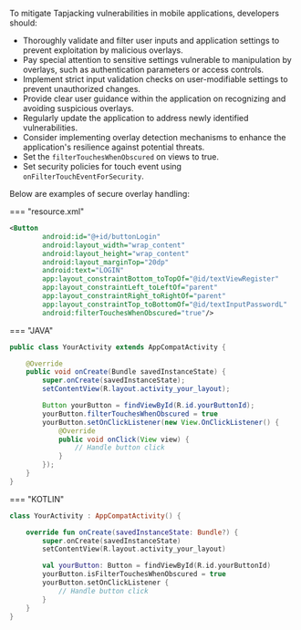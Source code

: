 To mitigate Tapjacking vulnerabilities in mobile applications, developers should:

 * Thoroughly validate and filter user inputs and application settings to prevent exploitation by malicious overlays.
 * Pay special attention to sensitive settings vulnerable to manipulation by overlays, such as authentication parameters or access controls.
 * Implement strict input validation checks on user-modifiable settings to prevent unauthorized changes.
 * Provide clear user guidance within the application on recognizing and avoiding suspicious overlays.
 * Regularly update the application to address newly identified vulnerabilities.
 * Consider implementing overlay detection mechanisms to enhance the application's resilience against potential threats.
 * Set the `filterTouchesWhenObscured` on views to true.
 * Set security policies for touch event using `onFilterTouchEventForSecurity`.


Below are examples of secure overlay handling:


=== "resource.xml"

```xml
<Button
        android:id="@+id/buttonLogin"
        android:layout_width="wrap_content"
        android:layout_height="wrap_content"
        android:layout_marginTop="20dp"
        android:text="LOGIN"
        app:layout_constraintBottom_toTopOf="@id/textViewRegister"
        app:layout_constraintLeft_toLeftOf="parent"
        app:layout_constraintRight_toRightOf="parent"
        app:layout_constraintTop_toBottomOf="@id/textInputPasswordL"
        android:filterTouchesWhenObscured="true"/>
```

=== "JAVA"

```java
public class YourActivity extends AppCompatActivity {

    @Override
    public void onCreate(Bundle savedInstanceState) {
        super.onCreate(savedInstanceState);
        setContentView(R.layout.activity_your_layout);

        Button yourButton = findViewById(R.id.yourButtonId);
        yourButton.filterTouchesWhenObscured = true
        yourButton.setOnClickListener(new View.OnClickListener() {
            @Override
            public void onClick(View view) {
                // Handle button click
            }
        });
    }
}
```

=== "KOTLIN"

```kotlin
class YourActivity : AppCompatActivity() {

    override fun onCreate(savedInstanceState: Bundle?) {
        super.onCreate(savedInstanceState)
        setContentView(R.layout.activity_your_layout)

        val yourButton: Button = findViewById(R.id.yourButtonId)
        yourButton.isFilterTouchesWhenObscured = true
        yourButton.setOnClickListener {
            // Handle button click
        }
    }
}
```

